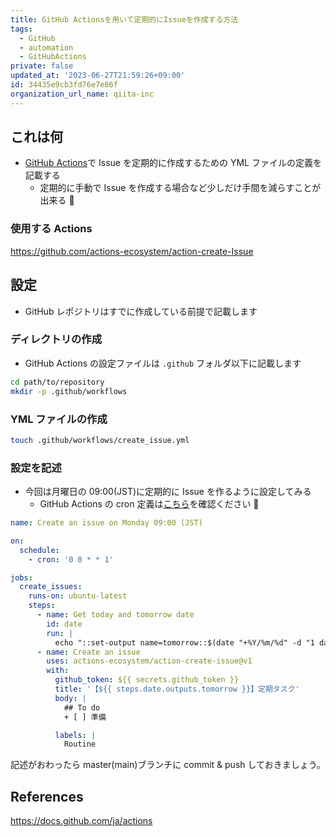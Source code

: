 ```yaml
---
title: GitHub Actionsを用いて定期的にIssueを作成する方法
tags:
  - GitHub
  - automation
  - GitHubActions
private: false
updated_at: '2023-06-27T21:59:26+09:00'
id: 34435e9cb3fd76e7e86f
organization_url_name: qiita-inc
---
```


## これは何

- [GitHub Actions](https://docs.github.com/ja/actions)で Issue を定期的に作成するための YML ファイルの定義を記載する
  - 定期的に手動で Issue を作成する場合など少しだけ手間を減らすことが出来る :muscle:

### 使用する Actions

https://github.com/actions-ecosystem/action-create-Issue

## 設定

- GitHub レポジトリはすでに作成している前提で記載します

### ディレクトリの作成

- GitHub Actions の設定ファイルは `.github` フォルダ以下に記載します

```bash
cd path/to/repository
mkdir -p .github/workflows
```

### YML ファイルの作成

```bash
touch .github/workflows/create_issue.yml
```

### 設定を記述

- 今回は月曜日の 09:00(JST)に定期的に Issue を作るように設定してみる
  - GitHub Actions の cron 定義は[こちら](https://docs.github.com/ja/actions/reference/events-that-trigger-workflows#scheduled-events)を確認ください :pray:

```yml
name: Create an issue on Monday 09:00 (JST)

on:
  schedule:
    - cron: '0 0 * * 1'

jobs:
  create_issues:
    runs-on: ubuntu-latest
    steps:
      - name: Get today and tomorrow date
        id: date
        run: |
          echo "::set-output name=tomorrow::$(date "+%Y/%m/%d" -d "1 day")"
      - name: Create an issue
        uses: actions-ecosystem/action-create-issue@v1
        with:
          github_token: ${{ secrets.github_token }}
          title: '【${{ steps.date.outputs.tomorrow }}】定期タスク'
          body: |
            ## To do
            + [ ] 準備

          labels: |
            Routine
```

記述がおわったら master(main)ブランチに commit & push しておきましょう。

## References

https://docs.github.com/ja/actions
